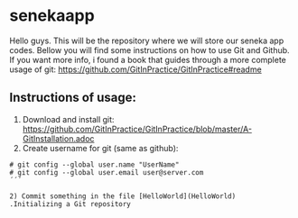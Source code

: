 # senekaapp
Hello guys. This will be the repository where we will store our seneka app codes. Bellow you will find some instructions on how to use Git and Github. If you want more info, i found a book that guides through a more complete usage of git: https://github.com/GitInPractice/GitInPractice#readme

## Instructions of usage:

1) Download and install git: https://github.com/GitInPractice/GitInPractice/blob/master/A-GitInstallation.adoc
2) Create username for git (same as github)<Running this code>:
```
# git config --global user.name "UserName"
# git config --global user.email user@server.com
´´´

2) Commit something in the file [HelloWorld](HelloWorld)
.Initializing a Git repository
